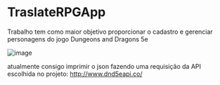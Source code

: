 # TraslateRPGApp
Trabalho tem como maior objetivo proporcionar o cadastro e gerenciar personagens do jogo Dungeons and Dragons 5e

![image](https://user-images.githubusercontent.com/57416346/141603421-febee8b9-6503-467a-885c-085255e8c2c3.png)
 
atualmente consigo imprimir o json fazendo uma requisição da API escolhida no projeto: http://www.dnd5eapi.co/
